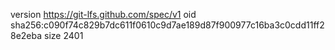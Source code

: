 version https://git-lfs.github.com/spec/v1
oid sha256:c090f74c829b7dc611f0610c9d7ae189d87f900977c16ba3c0cdd11ff28e2eba
size 2401
